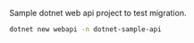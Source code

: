 Sample dotnet web api project to test migration.

```bash
dotnet new webapi -n dotnet-sample-api
```